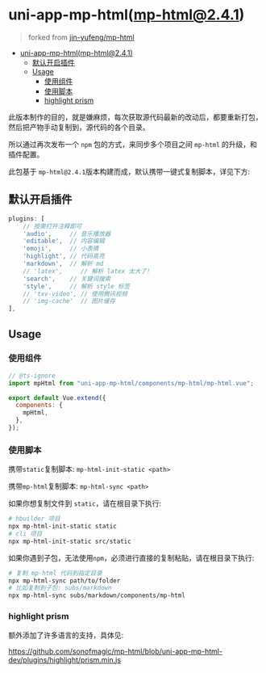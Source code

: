# uni-app-mp-html(mp-html@2.4.1)

> forked from [jin-yufeng/mp-html](https://github.com/jin-yufeng/mp-html)

- [uni-app-mp-html(mp-html@2.4.1)](#uni-app-mp-htmlmp-html241)
  - [默认开启插件](#默认开启插件)
  - [Usage](#usage)
    - [使用组件](#使用组件)
    - [使用脚本](#使用脚本)
    - [highlight prism](#highlight-prism)

此版本制作的目的，就是嫌麻烦，每次获取源代码最新的改动后，都要重新打包，然后把产物手动复制到，源代码的各个目录。

所以通过再次发布一个 `npm` 包的方式，来同步多个项目之间 `mp-html` 的升级，和插件配置。

此包基于 `mp-html@2.4.1`版本构建而成，默认携带一键式复制脚本，详见下方:

## 默认开启插件

```js
plugins: [
    // 按需打开注释即可
    'audio',     // 音乐播放器
    'editable',  // 内容编辑
    'emoji',     // 小表情
    'highlight', // 代码高亮
    'markdown',  // 解析 md
    // 'latex',     // 解析 latex 太大了!
    'search',    // 关键词搜索
    'style',     // 解析 style 标签
    // 'txv-video', // 使用腾讯视频
    // 'img-cache'  // 图片缓存
],
```

## Usage

### 使用组件

```js
// @ts-ignore
import mpHtml from "uni-app-mp-html/components/mp-html/mp-html.vue";

export default Vue.extend({
  components: {
    mpHtml,
  },
});
```

### 使用脚本

携带`static`复制脚本: `mp-html-init-static <path>`

携带`mp-html`复制脚本: `mp-html-sync <path>`

如果你想复制文件到 `static`，请在根目录下执行:

```bash
# hbuilder 项目
npx mp-html-init-static static
# cli 项目
npx mp-html-init-static src/static
```

如果你遇到子包，无法使用`npm`，必须进行直接的复制粘贴，请在根目录下执行:

```bash
# 复制 mp-html 代码到指定目录
npx mp-html-sync path/to/folder
# 比如复制到子包: subs/markdown
npx mp-html-sync subs/markdown/components/mp-html
```

### highlight prism 

额外添加了许多语言的支持，具体见:

https://github.com/sonofmagic/mp-html/blob/uni-app-mp-html-dev/plugins/highlight/prism.min.js